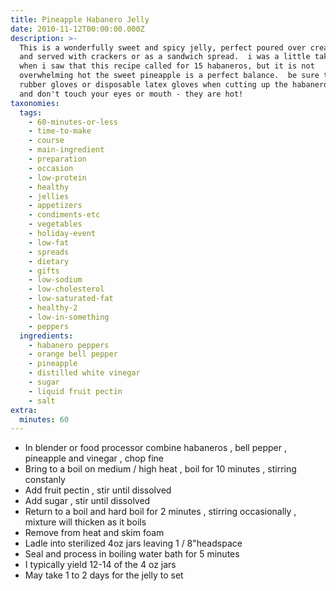```yaml
---
title: Pineapple Habanero Jelly
date: 2010-11-12T00:00:00.000Z
description: >-
  This is a wonderfully sweet and spicy jelly, perfect poured over cream cheese
  and served with crackers or as a sandwich spread.  i was a little taken back
  when i saw that this recipe called for 15 habaneros, but it is not
  overwhelming hot the sweet pineapple is a perfect balance.  be sure to wear
  rubber gloves or disposable latex gloves when cutting up the habanero peppers
  and don't touch your eyes or mouth - they are hot!
taxonomies:
  tags:
    - 60-minutes-or-less
    - time-to-make
    - course
    - main-ingredient
    - preparation
    - occasion
    - low-protein
    - healthy
    - jellies
    - appetizers
    - condiments-etc
    - vegetables
    - holiday-event
    - low-fat
    - spreads
    - dietary
    - gifts
    - low-sodium
    - low-cholesterol
    - low-saturated-fat
    - healthy-2
    - low-in-something
    - peppers
  ingredients:
    - habanero peppers
    - orange bell pepper
    - pineapple
    - distilled white vinegar
    - sugar
    - liquid fruit pectin
    - salt
extra:
  minutes: 60
---
```

 - In blender or food processor combine habaneros , bell pepper , pineapple and vinegar , chop fine
 - Bring to a boil on medium / high heat , boil for 10 minutes , stirring constanly
 - Add fruit pectin , stir until dissolved
 - Add sugar , stir until dissolved
 - Return to a boil and hard boil for 2 minutes , stirring occasionally , mixture will thicken as it boils
 - Remove from heat and skim foam
 - Ladle into sterilized 4oz jars leaving 1 / 8"headspace
 - Seal and process in boiling water bath for 5 minutes
 - I typically yield 12-14 of the 4 oz jars
 - May take 1 to 2 days for the jelly to set
